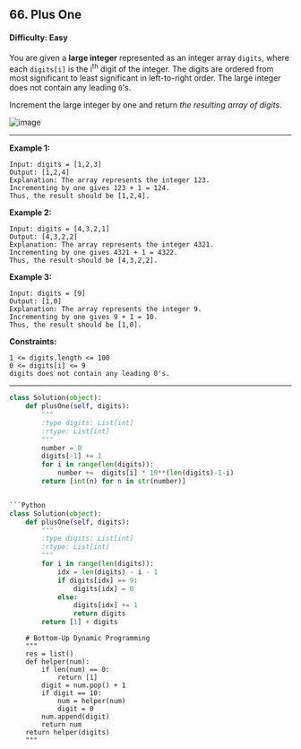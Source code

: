 ## 66. Plus One

#### Difficulty: Easy

You are given a __large integer__ represented as an integer array ```digits```, where each ```digits[i]``` is the i<sup>th</sup> digit of the integer. The digits are ordered from most significant to least significant in left-to-right order. The large integer does not contain any leading ```0```'s.

Increment the large integer by one and return _the resulting array of digits_.

![image](https://user-images.githubusercontent.com/35042430/206973579-81915b1f-14f0-4fda-81e0-c41205618fa1.png)

---

__Example 1:__
```
Input: digits = [1,2,3]
Output: [1,2,4]
Explanation: The array represents the integer 123.
Incrementing by one gives 123 + 1 = 124.
Thus, the result should be [1,2,4].
```

__Example 2:__
```
Input: digits = [4,3,2,1]
Output: [4,3,2,2]
Explanation: The array represents the integer 4321.
Incrementing by one gives 4321 + 1 = 4322.
Thus, the result should be [4,3,2,2].
```

__Example 3:__
```
Input: digits = [9]
Output: [1,0]
Explanation: The array represents the integer 9.
Incrementing by one gives 9 + 1 = 10.
Thus, the result should be [1,0].
```

__Constraints:__
```
1 <= digits.length <= 100
0 <= digits[i] <= 9
digits does not contain any leading 0's.
```

---

```Python
class Solution(object):
    def plusOne(self, digits):
        """
        :type digits: List[int]
        :rtype: List[int]
        """
        number = 0
        digits[-1] += 1
        for i in range(len(digits)):
            number +=  digits[i] * 10**(len(digits)-1-i)
        return [int(n) for n in str(number)]


```Python
class Solution(object):
    def plusOne(self, digits):
        """
        :type digits: List[int]
        :rtype: List[int]
        """
        for i in range(len(digits)):
            idx = len(digits) - i - 1
            if digits[idx] == 9:
                digits[idx] = 0
            else:
                digits[idx] += 1
                return digits
        return [1] + digits
```

        # Bottom-Up Dynamic Programming
        """
        res = list()
        def helper(num):
            if len(num) == 0:
                return [1]
            digit = num.pop() + 1
            if digit == 10:
                num = helper(num)
                digit = 0
            num.append(digit)
            return num
        return helper(digits)
        """
        


```
